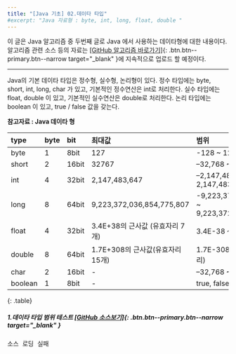 ```yaml
---
title: "[Java 기초] 02.데이타 타입"
#excerpt: "Java 자료형 : byte, int, long, float, double "
---
```


이 글은 Java 알고리즘 중 두번째 글로 Java 에서 사용하는 데이타형에 대한 내용이다.  
알고리즘 관련 소스 등의 자료는
[[GitHub 알고리즘 바로가기]](https://github.com/onda2me/algorithm){: .btn.btn--primary.btn--narrow target="_blank" }에 지속적으로 업로드 할 예정이다.

---

Java의 기본 데이타 타입은 정수형, 실수형, 논리형이 있다.
정수 타입에는 byte, short, int, long, char 가 있고, 기본적인 정수연산은 int로 처리한다.
실수 타입에는 float, double 이 있고, 기본적인 실수연산은 double로 처리한다.
논리 타입에는 boolean 이 있고, true / false 값을 갖는다.

**참고자료 : Java 데이타 형**  

|  type |  byte |  bit | 최대값 | 범위 |
| :---- | :---- | :---- | :---- | :---- |
| byte | 1 | 8bit | 127 | -128 ~ 127 |
| short | 2 | 16bit | 32767  | –32,768 ~ 32,767 |
| int | 4 | 32bit | 2,147,483,647 | –2,147,483,648 ~ 2,147,483,647 |
| long | 8 | 64bit | 9,223,372,036,854,775,807 | -9,223,372,036,854,775,808 ~ 9,223,372,036,854,775,807 |
| float | 4 | 32bit | 3.4E+38의 근사값 (유효자리 7개) | 3.4E-38 ~ 3.4E+38 (7자리)|
| double | 8 |64bit | 1.7E+308의 근사값(유효자리 15개)| 1.7E-308 ~ 1.7E+308 (15자리) |
| char | 2 | 16bit | - | –32,768 ~ 32,767 |
| boolean | 1 | 8bit | - | true, false |
{: .table}  
    

##### 1.데이타 타입 범위 테스트 [[GitHub 소스보기]](https://github.com/onda2me/algorithm/blob/main/src/com/onda2me/algorithm/begin/Begin10Datatype.java){: .btn.btn--primary.btn--narrow target="_blank" }

<pre id="show1" class="show-json-from-git">소스 로딩 실패</pre>
<script>showJsonFromGit('{{ site.repository_raw }}/begin/Begin10Datatype.java', 'show1');</script>






